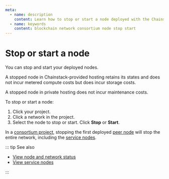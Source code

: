 ```yaml
---
meta:
  - name: description
    content: Learn how to stop or start a node deployed with the Chainstack managed blockchain services.
  - name: keywords
    content: blockchain network consortium node stop start
---
```


# Stop or start a node

You can stop and start your deployed nodes.

A stopped node in Chainstack-provided hosting retains its states and does not incur metered compute costs but does incur storage costs.

A stopped node in private hosting does not incur maintenance costs.

To stop or start a node:

1. Click your project.
1. Click a network in the project.
1. Select the node to stop or start. Click **Stop** or **Start**.

In a [consortium project](/glossary/consortium-project), stopping the first deployed [peer node](/glossary/peer-node) will stop the entire network, including the [service nodes](/glossary/service-node).

::: tip See also

* [View node and network status](/platform/view-node-and-network-status)
* [View service nodes](/platform/view-service-nodes)

:::

